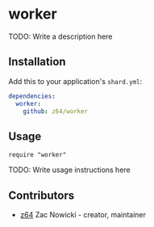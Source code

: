 # worker

TODO: Write a description here

## Installation

Add this to your application's `shard.yml`:

```yaml
dependencies:
  worker:
    github: z64/worker
```

## Usage

```crystal
require "worker"
```

TODO: Write usage instructions here

## Contributors

- [z64](https://github.com/z64) Zac Nowicki - creator, maintainer
